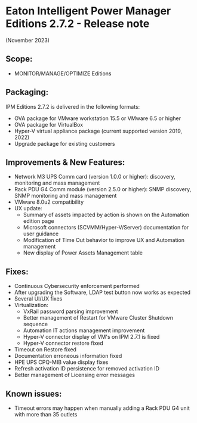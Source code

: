 # Eaton Intelligent Power Manager Editions 2.7.2 - Release note
(November 2023)

## Scope:
* MONITOR/MANAGE/OPTIMIZE Editions

## Packaging:
IPM Editions 2.7.2 is delivered in the following formats:

- OVA package for VMware workstation 15.5 or VMware 6.5 or higher
- OVA package for VirtualBox
- Hyper-V virtual appliance package (current supported version 2019, 2022)
- Upgrade package for existing customers

## Improvements & New Features:
- Network M3 UPS Comm card (version 1.0.0 or higher): discovery, monitoring and mass management
- Rack PDU G4 Comm module (version 2.5.0 or higher): SNMP discovery, SNMP monitoring and mass management
- VMware 8.0u2 compatibility
- UX update:
  - Summary of assets impacted by action is shown on the Automation edition page
  - Microsoft connectors (SCVMM/Hyper-V/Server) documentation for user guidance
  - Modification of Time Out behavior to improve UX and Automation management
  - New display of Power Assets Management table

## Fixes:
- Continuous Cybersecurity enforcement performed
- After upgrading the Software, LDAP test button now works as expected
- Several UI/UX fixes 
- Virtualization:
  - VxRail password parsing improvement
  - Better management of Restart for VMware Cluster Shutdown sequence
  - Automation IT actions management improvement
  - Hyper-V connector display of VM's on IPM 2.7.1 is fixed
  - Hyper-V connector restore fixed
- Timeout on Restore fixed
- Documentation erroneous information fixed
- HPE UPS CPQ-MIB value display fixes
- Refresh activation ID persistence for removed activation ID
- Better management of Licensing error messages
 
## Known issues:
- Timeout errors may happen when manually adding a Rack PDU G4 unit with more than 35 outlets
